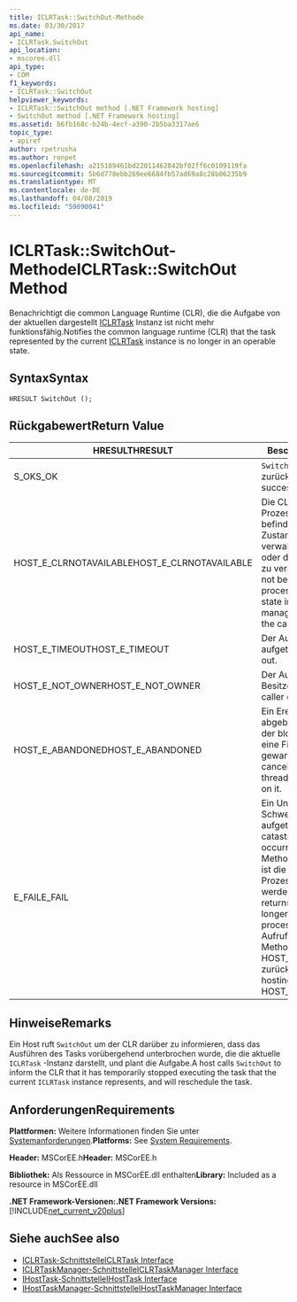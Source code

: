 ```yaml
---
title: ICLRTask::SwitchOut-Methode
ms.date: 03/30/2017
api_name:
- ICLRTask.SwitchOut
api_location:
- mscoree.dll
api_type:
- COM
f1_keywords:
- ICLRTask::SwitchOut
helpviewer_keywords:
- ICLRTask::SwitchOut method [.NET Framework hosting]
- SwitchOut method [.NET Framework hosting]
ms.assetid: b6fb168c-b24b-4ecf-a390-2b5ba3317ae6
topic_type:
- apiref
author: rpetrusha
ms.author: ronpet
ms.openlocfilehash: a215189461bd22011462842bf02ff6c0109119fa
ms.sourcegitcommit: 5b6d778ebb269ee6684fb57ad69a8c28b06235b9
ms.translationtype: MT
ms.contentlocale: de-DE
ms.lasthandoff: 04/08/2019
ms.locfileid: "59090041"
---
```

# <a name="iclrtaskswitchout-method"></a><span data-ttu-id="7b2ac-102">ICLRTask::SwitchOut-Methode</span><span class="sxs-lookup"><span data-stu-id="7b2ac-102">ICLRTask::SwitchOut Method</span></span>
<span data-ttu-id="7b2ac-103">Benachrichtigt die common Language Runtime (CLR), die die Aufgabe von der aktuellen dargestellt [ICLRTask](../../../../docs/framework/unmanaged-api/hosting/iclrtask-interface.md) Instanz ist nicht mehr funktionsfähig.</span><span class="sxs-lookup"><span data-stu-id="7b2ac-103">Notifies the common language runtime (CLR) that the task represented by the current [ICLRTask](../../../../docs/framework/unmanaged-api/hosting/iclrtask-interface.md) instance is no longer in an operable state.</span></span>  
  
## <a name="syntax"></a><span data-ttu-id="7b2ac-104">Syntax</span><span class="sxs-lookup"><span data-stu-id="7b2ac-104">Syntax</span></span>  
  
```  
HRESULT SwitchOut ();  
```  
  
## <a name="return-value"></a><span data-ttu-id="7b2ac-105">Rückgabewert</span><span class="sxs-lookup"><span data-stu-id="7b2ac-105">Return Value</span></span>  
  
|<span data-ttu-id="7b2ac-106">HRESULT</span><span class="sxs-lookup"><span data-stu-id="7b2ac-106">HRESULT</span></span>|<span data-ttu-id="7b2ac-107">Beschreibung</span><span class="sxs-lookup"><span data-stu-id="7b2ac-107">Description</span></span>|  
|-------------|-----------------|  
|<span data-ttu-id="7b2ac-108">S_OK</span><span class="sxs-lookup"><span data-stu-id="7b2ac-108">S_OK</span></span>|`SwitchOut` <span data-ttu-id="7b2ac-109">wurde erfolgreich zurückgegeben.</span><span class="sxs-lookup"><span data-stu-id="7b2ac-109">returned successfully.</span></span>|  
|<span data-ttu-id="7b2ac-110">HOST_E_CLRNOTAVAILABLE</span><span class="sxs-lookup"><span data-stu-id="7b2ac-110">HOST_E_CLRNOTAVAILABLE</span></span>|<span data-ttu-id="7b2ac-111">Die CLR wurde nicht in einen Prozess geladen und befindet sich in einem Zustand, in dem nicht verwalteten Code ausführen oder den Aufruf erfolgreich zu verarbeiten.</span><span class="sxs-lookup"><span data-stu-id="7b2ac-111">The CLR has not been loaded into a process, or the CLR is in a state in which it cannot run managed code or process the call successfully.</span></span>|  
|<span data-ttu-id="7b2ac-112">HOST_E_TIMEOUT</span><span class="sxs-lookup"><span data-stu-id="7b2ac-112">HOST_E_TIMEOUT</span></span>|<span data-ttu-id="7b2ac-113">Der Aufruf ist ein Timeout aufgetreten.</span><span class="sxs-lookup"><span data-stu-id="7b2ac-113">The call timed out.</span></span>|  
|<span data-ttu-id="7b2ac-114">HOST_E_NOT_OWNER</span><span class="sxs-lookup"><span data-stu-id="7b2ac-114">HOST_E_NOT_OWNER</span></span>|<span data-ttu-id="7b2ac-115">Der Aufrufer ist nicht Besitzer der Sperre.</span><span class="sxs-lookup"><span data-stu-id="7b2ac-115">The caller does not own the lock.</span></span>|  
|<span data-ttu-id="7b2ac-116">HOST_E_ABANDONED</span><span class="sxs-lookup"><span data-stu-id="7b2ac-116">HOST_E_ABANDONED</span></span>|<span data-ttu-id="7b2ac-117">Ein Ereignis wurde abgebrochen, während sich der blockierte Thread oder eine Fiber darauf gewartet.</span><span class="sxs-lookup"><span data-stu-id="7b2ac-117">An event was canceled while a blocked thread or fiber was waiting on it.</span></span>|  
|<span data-ttu-id="7b2ac-118">E_FAIL</span><span class="sxs-lookup"><span data-stu-id="7b2ac-118">E_FAIL</span></span>|<span data-ttu-id="7b2ac-119">Ein Unbekannter Schwerwiegender Fehler ist aufgetreten.</span><span class="sxs-lookup"><span data-stu-id="7b2ac-119">An unknown catastrophic failure occurred.</span></span> <span data-ttu-id="7b2ac-120">Wenn eine Methode E_FAIL zurückgibt, ist die CLR nicht mehr im Prozess verwendet werden.</span><span class="sxs-lookup"><span data-stu-id="7b2ac-120">When a method returns E_FAIL, the CLR is no longer usable within the process.</span></span> <span data-ttu-id="7b2ac-121">Nachfolgende Aufrufe zum Hosten der Methoden HOST_E_CLRNOTAVAILABLE zurück.</span><span class="sxs-lookup"><span data-stu-id="7b2ac-121">Subsequent calls to hosting methods return HOST_E_CLRNOTAVAILABLE.</span></span>|  
  
## <a name="remarks"></a><span data-ttu-id="7b2ac-122">Hinweise</span><span class="sxs-lookup"><span data-stu-id="7b2ac-122">Remarks</span></span>  
 <span data-ttu-id="7b2ac-123">Ein Host ruft `SwitchOut` um der CLR darüber zu informieren, dass das Ausführen des Tasks vorübergehend unterbrochen wurde, die die aktuelle `ICLRTask` -Instanz darstellt, und plant die Aufgabe.</span><span class="sxs-lookup"><span data-stu-id="7b2ac-123">A host calls `SwitchOut` to inform the CLR that it has temporarily stopped executing the task that the current `ICLRTask` instance represents, and will reschedule the task.</span></span>  
  
## <a name="requirements"></a><span data-ttu-id="7b2ac-124">Anforderungen</span><span class="sxs-lookup"><span data-stu-id="7b2ac-124">Requirements</span></span>  
 <span data-ttu-id="7b2ac-125">**Plattformen:** Weitere Informationen finden Sie unter [Systemanforderungen](../../../../docs/framework/get-started/system-requirements.md).</span><span class="sxs-lookup"><span data-stu-id="7b2ac-125">**Platforms:** See [System Requirements](../../../../docs/framework/get-started/system-requirements.md).</span></span>  
  
 <span data-ttu-id="7b2ac-126">**Header:** MSCorEE.h</span><span class="sxs-lookup"><span data-stu-id="7b2ac-126">**Header:** MSCorEE.h</span></span>  
  
 <span data-ttu-id="7b2ac-127">**Bibliothek:** Als Ressource in MSCorEE.dll enthalten</span><span class="sxs-lookup"><span data-stu-id="7b2ac-127">**Library:** Included as a resource in MSCorEE.dll</span></span>  
  
 **<span data-ttu-id="7b2ac-128">.NET Framework-Versionen:</span><span class="sxs-lookup"><span data-stu-id="7b2ac-128">.NET Framework Versions:</span></span>** [!INCLUDE[net_current_v20plus](../../../../includes/net-current-v20plus-md.md)]  
  
## <a name="see-also"></a><span data-ttu-id="7b2ac-129">Siehe auch</span><span class="sxs-lookup"><span data-stu-id="7b2ac-129">See also</span></span>

- [<span data-ttu-id="7b2ac-130">ICLRTask-Schnittstelle</span><span class="sxs-lookup"><span data-stu-id="7b2ac-130">ICLRTask Interface</span></span>](../../../../docs/framework/unmanaged-api/hosting/iclrtask-interface.md)
- [<span data-ttu-id="7b2ac-131">ICLRTaskManager-Schnittstelle</span><span class="sxs-lookup"><span data-stu-id="7b2ac-131">ICLRTaskManager Interface</span></span>](../../../../docs/framework/unmanaged-api/hosting/iclrtaskmanager-interface.md)
- [<span data-ttu-id="7b2ac-132">IHostTask-Schnittstelle</span><span class="sxs-lookup"><span data-stu-id="7b2ac-132">IHostTask Interface</span></span>](../../../../docs/framework/unmanaged-api/hosting/ihosttask-interface.md)
- [<span data-ttu-id="7b2ac-133">IHostTaskManager-Schnittstelle</span><span class="sxs-lookup"><span data-stu-id="7b2ac-133">IHostTaskManager Interface</span></span>](../../../../docs/framework/unmanaged-api/hosting/ihosttaskmanager-interface.md)
